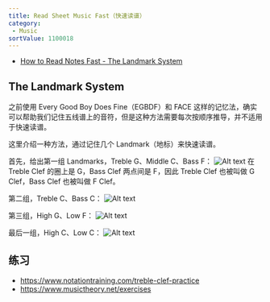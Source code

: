 ```yaml
---
title: Read Sheet Music Fast（快速读谱）
category:
 - Music
sortValue: 1100018
---
```


- [How to Read Notes Fast - The Landmark System](https://www.youtube.com/watch?v=jSOU-J9KHbg)

## The Landmark System
之前使用 Every Good Boy Does Fine（EGBDF）和 FACE 这样的记忆法，确实可以帮助我们记住五线谱上的音符，但是这种方法需要每次按顺序推导，并不适用于快速读谱。

这里介绍一种方法，通过记住几个 Landmark（地标）来快速读谱。

首先，给出第一组 Landmarks，Treble G、Middle C、Bass F：
![Alt text](image.png)
在 Treble Clef 的圈上是 G，Bass Clef 两点间是 F，因此 Treble Clef 也被叫做 G Clef，Bass Clef 也被叫做 F Clef。

第二组，Treble C、Bass C：
![Alt text](image-1.png)

第三组，High G、Low F：
![Alt text](image-2.png)

最后一组，High C、Low C：
![Alt text](image-3.png)

## 练习
- <https://www.notationtraining.com/treble-clef-practice>
- <https://www.musictheory.net/exercises>